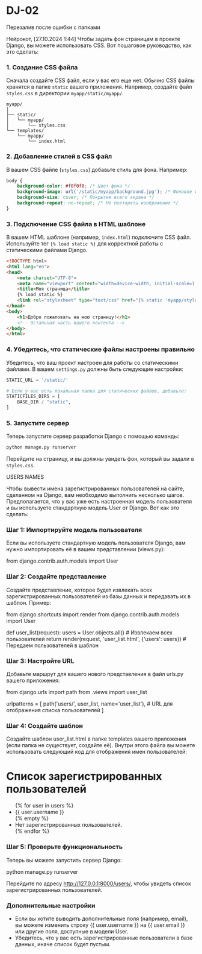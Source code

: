 # DJ-02
Перезалив после ошибки с папками

Нейрокот, [27.10.2024 1:44]
Чтобы задать фон страницам в проекте Django, вы можете использовать CSS. Вот пошаговое руководство, как это сделать:

### 1. Создание CSS файла

Сначала создайте CSS файл, если у вас его еще нет. Обычно CSS файлы хранятся в папке `static` вашего приложения. Например, создайте файл `styles.css` в директории `myapp/static/myapp/`.

```plaintext
myapp/
│
├── static/
│   └── myapp/
│       └── styles.css
└── templates/
    └── myapp/
        └── index.html
```

### 2. Добавление стилей в CSS файл

В вашем CSS файле (`styles.css`) добавьте стиль для фона. Например:

```css
body {
    background-color: #f0f0f0; /* Цвет фона */
    background-image: url('/static/myapp/background.jpg'); /* Фоновое изображение */
    background-size: cover; /* Покрытие всего экрана */
    background-repeat: no-repeat; /* Не повторять изображение */
}
```

### 3. Подключение CSS файла в HTML шаблоне

В вашем HTML шаблоне (например, `index.html`) подключите CSS файл. Используйте тег `{% load static %}` для корректной работы с статическими файлами Django.

```html
<!DOCTYPE html>
<html lang="en">
<head>
    <meta charset="UTF-8">
    <meta name="viewport" content="width=device-width, initial-scale=1.0">
    <title>Моя страница</title>
    {% load static %}
    <link rel="stylesheet" type="text/css" href="{% static 'myapp/styles.css' %}">
</head>
<body>
    <h1>Добро пожаловать на мою страницу!</h1>
    <!-- Остальная часть вашего контента -->
</body>
</html>
```

### 4. Убедитесь, что статические файлы настроены правильно

Убедитесь, что ваш проект настроен для работы со статическими файлами. В вашем `settings.py` должны быть следующие настройки:

```python
STATIC_URL = '/static/'

# Если у вас есть локальная папка для статических файлов, добавьте:
STATICFILES_DIRS = [
    BASE_DIR / "static",
]
```

### 5. Запустите сервер

Теперь запустите сервер разработки Django с помощью команды:

```bash
python manage.py runserver
```

Перейдите на страницу, и вы должны увидеть фон, который вы задали в `styles.css`.

USERS NAMES

Чтобы вывести имена зарегистрированных пользователей на сайте, сделанном на Django, вам необходимо выполнить несколько шагов. Предполагается, что у вас уже есть настроенная модель пользователя и вы используете стандартную модель User от Django. Вот как это сделать:

### Шаг 1: Импортируйте модель пользователя

Если вы используете стандартную модель пользователя Django, вам нужно импортировать её в вашем представлении (views.py):

from django.contrib.auth.models import User


### Шаг 2: Создайте представление

Создайте представление, которое будет извлекать всех зарегистрированных пользователей из базы данных и передавать их в шаблон. Пример:

from django.shortcuts import render
from django.contrib.auth.models import User

def user_list(request):
    users = User.objects.all()  # Извлекаем всех пользователей
    return render(request, 'user_list.html', {'users': users})  # Передаем пользователей в шаблон


### Шаг 3: Настройте URL

Добавьте маршрут для вашего нового представления в файл urls.py вашего приложения:

from django.urls import path
from .views import user_list

urlpatterns = [
    path('users/', user_list, name='user_list'),  # URL для отображения списка пользователей
]


### Шаг 4: Создайте шаблон

Создайте шаблон user_list.html в папке templates вашего приложения (если папка не существует, создайте её). Внутри этого файла вы можете использовать следующий код для отображения имен пользователей:

<!DOCTYPE html>
<html lang="en">
<head>
    <meta charset="UTF-8">
    <meta name="viewport" content="width=device-width, initial-scale=1.0">
    <title>Список пользователей</title>
</head>
<body>
    <h1>Список зарегистрированных пользователей</h1>
    <ul>
        {% for user in users %}
            <li>{{ user.username }}</li>  <!-- Выводим имя пользователя -->
        {% empty %}
            <li>Нет зарегистрированных пользователей.</li>
        {% endfor %}
    </ul>
</body>
</html>


### Шаг 5: Проверьте функциональность

Теперь вы можете запустить сервер Django:

python manage.py runserver


Перейдите по адресу http://127.0.0.1:8000/users/, чтобы увидеть список зарегистрированных пользователей.

### Дополнительные настройки

- Если вы хотите выводить дополнительные поля (например, email), вы можете изменить строку {{ user.username }} на {{ user.email }} или другие поля, доступные в модели User.
- Убедитесь, что у вас есть зарегистрированные пользователи в базе данных, иначе список будет пустым.


